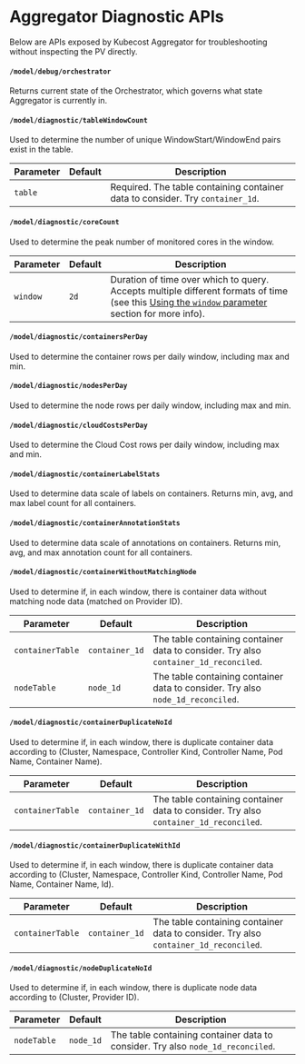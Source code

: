 # Aggregator Diagnostic APIs

Below are APIs exposed by Kubecost Aggregator for troubleshooting without inspecting the PV directly.

#### `/model/debug/orchestrator`

Returns current state of the Orchestrator, which governs what state Aggregator is currently in.

#### `/model/diagnostic/tableWindowCount`

Used to determine the number of unique WindowStart/WindowEnd pairs exist in the
table.

| Parameter | Default | Description |
| --- | --- | --- |
| `table` |  | Required. The table containing container data to consider. Try `container_1d`. |

#### `/model/diagnostic/coreCount`

Used to determine the peak number of monitored cores in the window.

| Parameter | Default | Description |
| --- | --- | --- |
| `window` | `2d` | Duration of time over which to query. Accepts multiple different formats of time (see this [Using the `window` parameter](/apis/apis-overview.md#using-the-window-parameter) section for more info). |

#### `/model/diagnostic/containersPerDay`

Used to determine the container rows per daily window, including max and min.

#### `/model/diagnostic/nodesPerDay`

Used to determine the node rows per daily window, including max and min.

#### `/model/diagnostic/cloudCostsPerDay`

Used to determine the Cloud Cost rows per daily window, including max and min.

#### `/model/diagnostic/containerLabelStats`

Used to determine data scale of labels on containers. Returns min, avg, and max
label count for all containers.

#### `/model/diagnostic/containerAnnotationStats`

Used to determine data scale of annotations on containers. Returns min, avg, and
max annotation count for all containers.

#### `/model/diagnostic/containerWithoutMatchingNode`

Used to determine if, in each window, there is container data without matching node data (matched on Provider ID).

| Parameter | Default | Description |
| --- | --- | --- |
| `containerTable` | `container_1d` | The table containing container data to consider. Try also `container_1d_reconciled`. |
| `nodeTable` | `node_1d` | The table containing container data to consider. Try also `node_1d_reconciled`. |

#### `/model/diagnostic/containerDuplicateNoId`

Used to determine if, in each window, there is duplicate container data according to (Cluster, Namespace, Controller Kind, Controller Name, Pod Name, Container Name).

| Parameter | Default | Description |
| --- | --- | --- |
| `containerTable` | `container_1d` | The table containing container data to consider. Try also `container_1d_reconciled`. |

#### `/model/diagnostic/containerDuplicateWithId`

Used to determine if, in each window, there is duplicate container data according to (Cluster, Namespace, Controller Kind, Controller Name, Pod Name, Container Name, Id).

| Parameter | Default | Description |
| --- | --- | --- |
| `containerTable` | `container_1d` | The table containing container data to consider. Try also `container_1d_reconciled`. |

#### `/model/diagnostic/nodeDuplicateNoId`

Used to determine if, in each window, there is duplicate node data according to (Cluster, Provider ID).

| Parameter | Default | Description |
| --- | --- | --- |
| `nodeTable` | `node_1d` | The table containing container data to consider. Try also `node_1d_reconciled`. |
